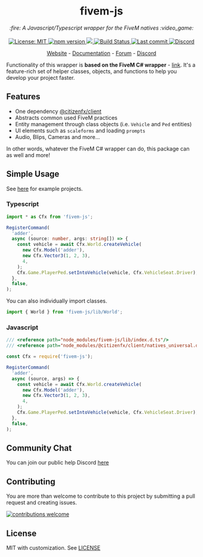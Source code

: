 <h1 align="center">fivem-js</h1>

<p align="center">
  <i>:fire: A Javascript/Typescript wrapper for the FiveM natives :video_game:</i>
  <br>
  <br>
  <a href="https://github.com/d0p3t/fivem-js/blob/master/LICENSE">
    <img src="https://img.shields.io/badge/License-MIT-blue.svg?style=flat" alt="License: MIT">
  </a>
  <a href="https://www.npmjs.com/package/fivem-js">
    <img src="https://img.shields.io/npm/v/fivem-js?style=flat" alt="npm version">
  </a>
  <a href="https://www.npmjs.com/package/fivem-js">
    <img src="https://img.shields.io/npm/dm/fivem-js?style=flat">
  </a>
  <a href="https://circleci.com/gh/d0p3t/fivem-js">
    <img src="https://img.shields.io/circleci/build/github/d0p3t/fivem-js" alt="Build Status">
  </a>
  <a href="https://github.com/d0p3t/fivem-js/commits/master">
    <img src="https://img.shields.io/github/last-commit/d0p3t/fivem-js.svg?style=flat" alt="Last commit">
  </a>
  <a href="https://discord.d0p3t.nl">
    <img src="https://img.shields.io/discord/330910293934997504?label=Discord" alt="Discord">
  </a>
</p>

<p align="center">
  <a href="https://d0p3t.nl/">Website</a>
  -
  <a href="https://d0p3t.nl/">Documentation</a>
  -
  <a href="https://forum.fivem.net/t/fivem-js-v1-3-2-javascript-typescript-wrapper-now-with-menu-class-nativeui/268640">Forum</a>
  -
  <a href="https://discord.d0p3t.nl">Discord</a>
</p>

Functionality of this wrapper is **based on the FiveM C# wrapper** - [link](https://github.com/citizenfx/fivem/tree/master/code/client/clrcore/External). It's a feature-rich set of helper classes, objects, and functions to help you develop your project faster.

## Features

- One dependency [@citizenfx/client](https://www.npmjs.com/package/@citizenfx/client)
- Abstracts common used FiveM practices
- Entity management through class objects (i.e. `Vehicle` and `Ped` entities)
- UI elements such as `scaleforms` and loading `prompts`
- Audio, Blips, Cameras and more...

In other words, whatever the FiveM C# wrapper can do, this package can as well and more!

## Simple Usage

See [here](https://github.com/d0p3t/fivem-js/tree/master/examples) for example projects.

### Typescript

```typescript
import * as Cfx from 'fivem-js';

RegisterCommand(
  'adder',
  async (source: number, args: string[]) => {
    const vehicle = await Cfx.World.createVehicle(
      new Cfx.Model('adder'),
      new Cfx.Vector3(1, 2, 3),
      4,
    );
    Cfx.Game.PlayerPed.setIntoVehicle(vehicle, Cfx.VehicleSeat.Driver);
  },
  false,
);
```

You can also individually import classes.

```typescript
import { World } from 'fivem-js/lib/World';
```

### Javascript

```js
/// <reference path="node_modules/fivem-js/lib/index.d.ts"/>
/// <reference path="node_modules/@citizenfx/client/natives_universal.d.ts"/>

const Cfx = require('fivem-js');

RegisterCommand(
  'adder',
  async (source, args) => {
    const vehicle = await Cfx.World.createVehicle(
      new Cfx.Model('adder'),
      new Cfx.Vector3(1, 2, 3),
      4,
    );
    Cfx.Game.PlayerPed.setIntoVehicle(vehicle, Cfx.VehicleSeat.Driver);
  },
  false,
);
```

## Community Chat

You can join our public help Discord [here](https://discord.d0p3t.nl)

## Contributing

You are more than welcome to contribute to this project by submitting a pull request and creating issues.

[![contributions welcome](https://img.shields.io/badge/contributions-welcome-brightgreen.svg?style=flat)](https://github.com/d0p3t/fivem-js/issues)

## License

MIT with customization. See [LICENSE](https://github.com/d0p3t/fivem-js/blob/master/LICENSE)
